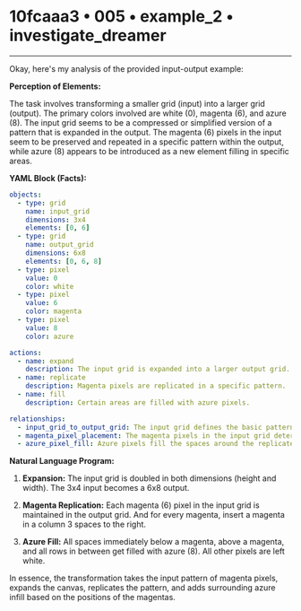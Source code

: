 # 10fcaaa3 • 005 • example_2 • investigate_dreamer

---
Okay, here's my analysis of the provided input-output example:

**Perception of Elements:**

The task involves transforming a smaller grid (input) into a larger grid (output). The primary colors involved are white (0), magenta (6), and azure (8). The input grid seems to be a compressed or simplified version of a pattern that is expanded in the output. The magenta (6) pixels in the input seem to be preserved and repeated in a specific pattern within the output, while azure (8) appears to be introduced as a new element filling in specific areas.

**YAML Block (Facts):**



```yaml
objects:
  - type: grid
    name: input_grid
    dimensions: 3x4
    elements: [0, 6]
  - type: grid
    name: output_grid
    dimensions: 6x8
    elements: [0, 6, 8]
  - type: pixel
    value: 0
    color: white
  - type: pixel
    value: 6
    color: magenta
  - type: pixel
    value: 8
    color: azure

actions:
  - name: expand
    description: The input grid is expanded into a larger output grid.
  - name: replicate
    description: Magenta pixels are replicated in a specific pattern.
  - name: fill
    description: Certain areas are filled with azure pixels.

relationships:
  - input_grid_to_output_grid: The input grid defines the basic pattern and placement of magenta pixels, which are then expanded and replicated in the output grid.
  - magenta_pixel_placement: The magenta pixels in the input grid determine their corresponding locations in the output grid, with a specific spacing/pattern.
  - azure_pixel_fill: Azure pixels fill the spaces around the replicated magenta pattern, potentially based on a rule related to the magenta pixel locations.
```



**Natural Language Program:**

1.  **Expansion:** The input grid is doubled in both dimensions (height and width). The 3x4 input becomes a 6x8 output.

2.  **Magenta Replication:** Each magenta (6) pixel in the input grid is maintained in the output grid. And for every magenta, insert a magenta in a column 3 spaces to the right.

3.  **Azure Fill:** All spaces immediately below a magenta, above a magenta, and all rows in between get filled with azure (8). All other pixels are left white.

In essence, the transformation takes the input pattern of magenta pixels, expands the canvas, replicates the pattern, and adds surrounding azure infill based on the positions of the magentas.

